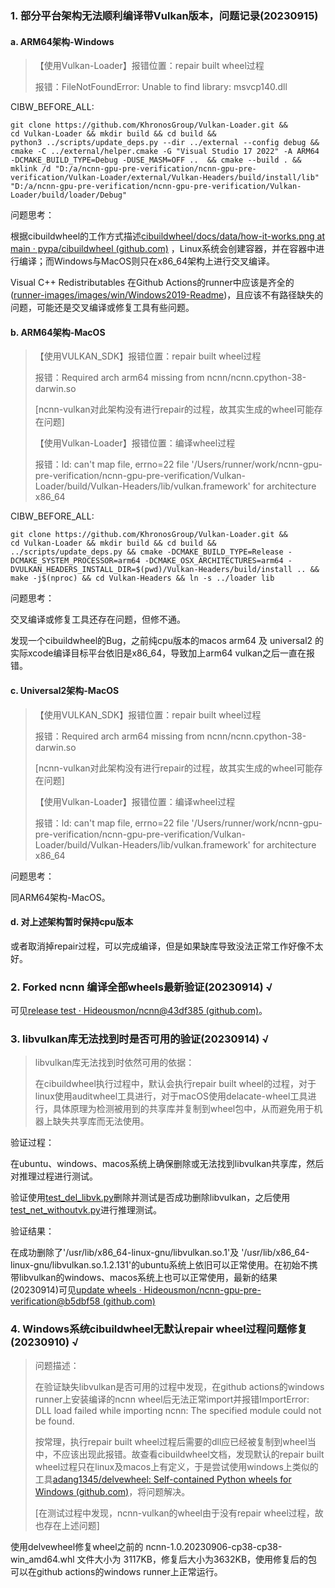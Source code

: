 ### 1. 部分平台架构无法顺利编译带Vulkan版本，问题记录(20230915)

#### a. ARM64架构-Windows

> 【使用Vulkan-Loader】报错位置：repair built wheel过程
>
> 报错：FileNotFoundError: Unable to find library: msvcp140.dll

CIBW_BEFORE_ALL:

```
git clone https://github.com/KhronosGroup/Vulkan-Loader.git &&
cd Vulkan-Loader && mkdir build && cd build &&
python3 ../scripts/update_deps.py --dir ../external --config debug &&
cmake -C ../external/helper.cmake -G "Visual Studio 17 2022" -A ARM64 -DCMAKE_BUILD_TYPE=Debug -DUSE_MASM=OFF ..  && cmake --build . &&
mklink /d "D:/a/ncnn-gpu-pre-verification/ncnn-gpu-pre-verification/Vulkan-Loader/external/Vulkan-Headers/build/install/lib" "D:/a/ncnn-gpu-pre-verification/ncnn-gpu-pre-verification/Vulkan-Loader/build/loader/Debug"
```

问题思考：

根据cibuildwheel的工作方式描述[cibuildwheel/docs/data/how-it-works.png at main · pypa/cibuildwheel (github.com)](https://github.com/pypa/cibuildwheel/blob/main/docs/data/how-it-works.png) ，Linux系统会创建容器，并在容器中进行编译；而Windows与MacOS则只在x86_64架构上进行交叉编译。

Visual C++ Redistributables 在Github Actions的runner中应该是齐全的([runner-images/images/win/Windows2019-Readme](https://github.com/actions/runner-images/blob/main/images/win/Windows2019-Readme.md))，且应该不有路径缺失的问题，可能还是交叉编译或修复工具有些问题。

#### b. ARM64架构-MacOS

> 【使用VULKAN_SDK】报错位置：repair built wheel过程
>
> 报错：Required arch arm64 missing from ncnn/ncnn.cpython-38-darwin.so
>
> [ncnn-vulkan对此架构没有进行repair的过程，故其实生成的wheel可能存在问题]
>
> 【使用Vulkan-Loader】报错位置：编译wheel过程
>
> 报错：ld: can't map file, errno=22 file '/Users/runner/work/ncnn-gpu-pre-verification/ncnn-gpu-pre-verification/Vulkan-Loader/build/Vulkan-Headers/lib/vulkan.framework' for architecture x86_64

CIBW_BEFORE_ALL:

```
git clone https://github.com/KhronosGroup/Vulkan-Loader.git &&
cd Vulkan-Loader && mkdir build && cd build &&
../scripts/update_deps.py && cmake -DCMAKE_BUILD_TYPE=Release -DCMAKE_SYSTEM_PROCESSOR=arm64 -DCMAKE_OSX_ARCHITECTURES=arm64 -DVULKAN_HEADERS_INSTALL_DIR=$(pwd)/Vulkan-Headers/build/install .. &&
make -j$(nproc) && cd Vulkan-Headers && ln -s ../loader lib 
```

问题思考：

交叉编译或修复工具还存在问题，但修不通。



发现一个cibuildwheel的Bug，之前纯cpu版本的macos arm64 及 universal2 的实际xcode编译目标平台依旧是x86_64，导致加上arm64 vulkan之后一直在报错。

#### c. Universal2架构-MacOS

> 【使用VULKAN_SDK】报错位置：repair built wheel过程
>
> 报错：Required arch arm64 missing from ncnn/ncnn.cpython-38-darwin.so
>
> [ncnn-vulkan对此架构没有进行repair的过程，故其实生成的wheel可能存在问题]
>
> 【使用Vulkan-Loader】报错位置：编译wheel过程
>
> 报错：ld: can't map file, errno=22 file '/Users/runner/work/ncnn-gpu-pre-verification/ncnn-gpu-pre-verification/Vulkan-Loader/build/Vulkan-Headers/lib/vulkan.framework' for architecture x86_64

问题思考：

同ARM64架构-MacOS。

#### d. 对上述架构暂时保持cpu版本

或者取消掉repair过程，可以完成编译，但是如果缺库导致没法正常工作好像不太好。

### 2. Forked ncnn 编译全部wheels最新验证(20230914) √

可见[release test · Hideousmon/ncnn@43df385 (github.com)](https://github.com/Hideousmon/ncnn/actions/runs/6182483110)。

### 3. libvulkan库无法找到时是否可用的验证(20230914) √

> libvulkan库无法找到时依然可用的依据：
>
> 在cibuildwheel执行过程中，默认会执行repair built wheel的过程，对于linux使用auditwheel工具进行，对于macOS使用delacate-wheel工具进行，具体原理为检测被用到的共享库并复制到wheel包中，从而避免用于机器上缺失共享库而无法使用。

验证过程：

在ubuntu、windows、macos系统上确保删除或无法找到libvulkan共享库，然后对推理过程进行测试。

验证使用[test_del_libvk.py](https://github.com/Hideousmon/ncnn-gpu-pre-verification/blob/main/tests/test_del_libvk.py)删除并测试是否成功删除libvulkan，之后使用[test_net_withoutvk.py](https://github.com/Hideousmon/ncnn-gpu-pre-verification/blob/main/tests/test_net_withoutvk.py)进行推理测试。

验证结果：

在成功删除了'/usr/lib/x86_64-linux-gnu/libvulkan.so.1'及 '/usr/lib/x86_64-linux-gnu/libvulkan.so.1.2.131'的ubuntu系统上依旧可以正常使用。在初始不携带libvulkan的windows、macos系统上也可以正常使用，最新的结果(20230914)可见[update wheels · Hideousmon/ncnn-gpu-pre-verification@b5dbf58 (github.com)](https://github.com/Hideousmon/ncnn-gpu-pre-verification/actions/runs/6184598973/job/16788555563)



### 4. Windows系统cibuildwheel无默认repair wheel过程问题修复(20230910)  √

> 问题描述：
>
> 在验证缺失libvulkan是否可用的过程中发现，在github actions的windows runner上安装编译的ncnn wheel后无法正常import并报错ImportError: DLL load failed while importing ncnn: The specified module could not be found. 
>
> 按常理，执行repair built wheel过程后需要的dll应已经被复制到wheel当中，不应该出现此报错。故查看cibuildwheel文档，发现默认的repair built wheel过程只在linux及macos上有定义，于是尝试使用windows上类似的工具[adang1345/delvewheel: Self-contained Python wheels for Windows (github.com)](https://github.com/adang1345/delvewheel)，将问题解决。
>
> [在测试过程中发现，ncnn-vulkan的wheel由于没有repair wheel过程，故也存在上述问题]

使用delvewheel修复wheel之前的 ncnn-1.0.20230906-cp38-cp38-win_amd64.whl 文件大小为 3117KB，修复后大小为3632KB，使用修复后的包可以在github actions的windows runner上正常运行。